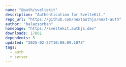 ```yaml
---
name: "@auth/sveltekit"
description: "Authentication for SvelteKit."
repo_url: "https://github.com/nextauthjs/next-auth"
author: "balazsorban"
homepage: "https://sveltekit.authjs.dev"
downloads: 17801
dependents: 5
updated: "2025-02-27T10:08:09.107Z"
tags: 
  - auth
  - server
---
```

